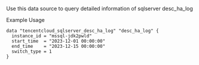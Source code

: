 Use this data source to query detailed information of sqlserver desc_ha_log

Example Usage

```hcl
data "tencentcloud_sqlserver_desc_ha_log" "desc_ha_log" {
  instance_id = "mssql-jdk2pwld"
  start_time  = "2023-12-01 00:00:00"
  end_time    = "2023-12-15 00:00:00"
  switch_type = 1
}
```
